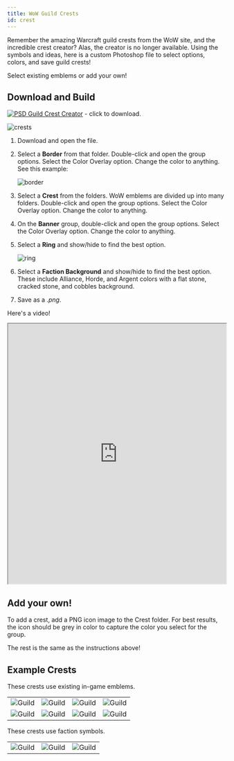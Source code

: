 ```yaml
---
title: WoW Guild Crests
id: crest
---
```


Remember the amazing Warcraft guild crests from the WoW site, and the incredible crest creator? Alas, the creator is no longer available. Using the symbols and ideas, here is a custom Photoshop file to select options, colors, and save guild crests!

Select existing emblems or add your own!

## Download and Build

[![PSD](/img/psd.png) Guild Crest Creator](https://drive.google.com/file/d/1g44MIiW2XR0MUIc9FtECNw_pOr3c0ID8/view?usp=sharing) - click to download.

![crests](/img/resources/guild/crest.png)

1. Download and open the file.
1. Select a **Border** from that folder. Double-click and open the group options. Select the Color Overlay option. Change the color to anything. See this example:

    ![border](/img/resources/guild/crest-color.png)

1. Select a **Crest** from the folders. WoW emblems are divided up into many folders. Double-click and open the group options. Select the Color Overlay option. Change the color to anything.
1. On the **Banner** group, double-click and open the group options. Select the Color Overlay option. Change the color to anything.
1. Select a **Ring** and show/hide to find the best option.

    ![ring](/img/resources/guild/crest-ring.png)

1. Select a **Faction Background** and show/hide to find the best option. These include Alliance, Horde, and Argent colors with a flat stone, cracked stone, and cobbles background.

1. Save as a *.png*.

Here's a video!

<iframe src="https://drive.google.com/file/d/1tCrfgjIKfO_CSuhvAEQ8-epDZW6TllEx/preview" width="100%" height="600" allow="autoplay"></iframe>

## Add your own!

To add a crest, add a PNG icon image to the Crest folder. For best results, the icon should be grey in color to capture the color you select for the group. 

The rest is the same as the instructions above!

## Example Crests

<div class="info-plain">

These crests use existing in-game emblems.

| | | | |
|--|--|--|--|
|![Guild](/img/resources/guild/guild1.png) |![Guild](/img/resources/guild/guild2.png) |![Guild](/img/resources/guild/guild3.png) |![Guild](/img/resources/guild/guild4.png) |
|![Guild](/img/resources/guild/guild5.png) |![Guild](/img/resources/guild/guild6.png) |![Guild](/img/resources/guild/guild7.png) |![Guild](/img/resources/guild/guild8.png) |

These crests use faction symbols.

| | | |
|--|--|--|
|![Guild](/img/resources/guild/guild-alliance.png) |![Guild](/img/resources/guild/guildhorde.png) |![Guild](/img/resources/guild/guild-argent.png) |

</div>